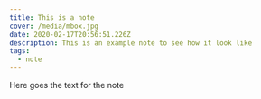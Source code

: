 ```yaml
---
title: This is a note
cover: /media/mbox.jpg
date: 2020-02-17T20:56:51.226Z
description: This is an example note to see how it look like
tags:
  - note
---
```

Here goes the text for the note
